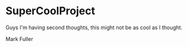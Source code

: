 # SuperCoolProject

Guys I'm having second thoughts, this might not be as cool as I thought.

Mark Fuller